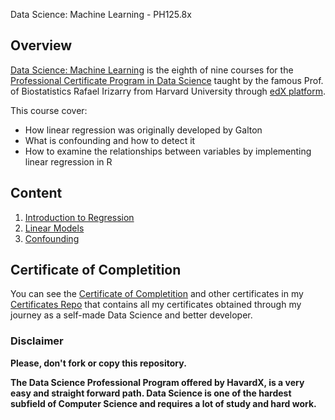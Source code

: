  Data Science: Machine Learning - PH125.8x

## Overview
[Data Science: Machine Learning](https://www.edx.org/course/r-linear-regression-2) is the eighth of nine courses for the [Professional Certificate Program in Data Science](https://www.edx.org/professional-certificate/harvardx-data-science) taught by the famous Prof. of Biostatistics Rafael Irizarry from Harvard University through [edX platform](https://www.edx.org).

This course cover:
- How linear regression was originally developed by Galton
- What is confounding and how to detect it
- How to examine the relationships between variables by implementing linear regression in R

## Content

1. [Introduction to Regression](./01%20-%20Introduction%20to%20Regression)
2. [Linear Models](./02%20-%20Linear%20Models)
3. [Confounding](./03%20-%20Confounding)



## Certificate of Completition
You can see the [Certificate of Completition](https://github.com/AlessandroCorradini/Certificates/blob/master/EdX%20-%20Harvard%20University%20-%20PH125.8x%20Data%20Science%20Machine%20Learning.pdf) and other certificates in my [Certificates Repo](https://github.com/AlessandroCorradini/Certificates) that contains all my certificates obtained through my journey as a self-made Data Science and better developer.



### Disclaimer
**Please, don't fork or copy this repository.**

**The Data Science Professional Program offered by HavardX, is a very easy and straight forward path. Data Science is one of the hardest subfield of Computer Science and requires a lot of study and hard work.**
